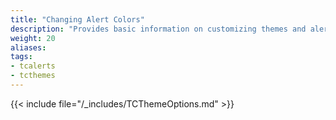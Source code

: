 ```yaml
---
title: "Changing Alert Colors"
description: "Provides basic information on customizing themes and alert colors."
weight: 20
aliases:
tags:
- tcalerts
- tcthemes
---
```



{{< include file="/_includes/TCThemeOptions.md" >}}
